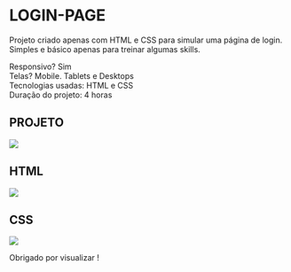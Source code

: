 # LOGIN-PAGE

  Projeto criado apenas com HTML e CSS para simular uma página de login. Simples e básico apenas para treinar algumas skills.
  
Responsivo? Sim </br>
Telas? Mobile. Tablets e Desktops </br>
Tecnologias usadas: HTML e CSS </br>
Duração do projeto: 4 horas

<h2>PROJETO</h2>
<img src="https://user-images.githubusercontent.com/110071892/197017459-d745555a-7d78-4b14-9a0c-096c361e7352.png" />

<h2>HTML</h2>
<img src="https://user-images.githubusercontent.com/110071892/197017876-bd5f15cc-2b91-4794-ba40-62c25115d67c.png" />

<h2>CSS</h2>
<img src="https://user-images.githubusercontent.com/110071892/197017540-7598181d-bdf0-4456-ac36-8d38245c7f3e.png" />

Obrigado por visualizar !
